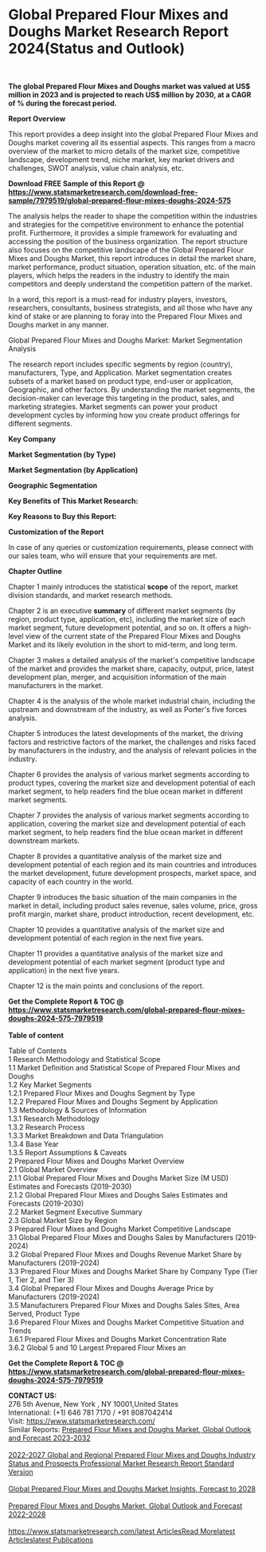 <h1>Global Prepared Flour Mixes and Doughs Market Research Report 2024(Status and Outlook)</h1><br/><p><strong>The global Prepared Flour Mixes and Doughs</strong><strong> market was valued at US$ million in 2023 and is projected to reach US$ million by 2030, at a <strong>CAGR</strong> of % during the forecast period.</strong></p><p><strong>Report Overview</strong></p><p>This report provides a deep insight into the global Prepared Flour Mixes and Doughs market covering all its essential aspects. This ranges from a macro overview of the market to micro details of the market size, competitive landscape, development trend, niche market, key market drivers and challenges, SWOT analysis, value chain analysis, etc.</p><p><strong>Download FREE Sample of this Report @ <a href="https://www.statsmarketresearch.com/download-free-sample/7979519/global-prepared-flour-mixes-doughs-2024-575">https://www.statsmarketresearch.com/download-free-sample/7979519/global-prepared-flour-mixes-doughs-2024-575</a></strong></p><p>The analysis helps the reader to shape the competition within the industries and strategies for the competitive environment to enhance the potential profit. Furthermore, it provides a simple framework for evaluating and accessing the position of the business organization. The report structure also focuses on the competitive landscape of the Global Prepared Flour Mixes and Doughs Market, this report introduces in detail the market share, market performance, product situation, operation situation, etc. of the main players, which helps the readers in the industry to identify the main competitors and deeply understand the competition pattern of the market.</p><p>In a word, this report is a must-read for industry players, investors, researchers, consultants, business strategists, and all those who have any kind of stake or are planning to foray into the Prepared Flour Mixes and Doughs market in any manner.</p><p>Global Prepared Flour Mixes and Doughs Market: Market Segmentation Analysis</p><p>The research report includes specific segments by region (country), manufacturers, Type, and Application. Market segmentation creates subsets of a market based on product type, end-user or application, Geographic, and other factors. By understanding the market segments, the decision-maker can leverage this targeting in the product, sales, and marketing strategies. Market segments can power your product development cycles by informing how you create product offerings for different segments.</p><p><strong>Key Company</strong></p><p><strong>Market Segmentation (by Type)</strong></p><p><strong>Market Segmentation (<strong>by Application</strong>)</strong></p><p><strong>Geographic Segmentation</strong></p><p><strong>Key Benefits of This Market Research:</strong></p><p><strong>Key <strong>Reasons to Buy</strong> this Report:</strong></p><p><strong>Customization of the Report</strong></p><p>In case of any queries or customization requirements, please connect with our sales team, who will ensure that your requirements are met.</p><p><strong>Chapter Outline</strong></p><p>Chapter 1 mainly introduces the statistical <strong>scope</strong> of the report, market division standards, and market research methods.</p><p>Chapter 2 is an executive <strong>summary</strong> of different market segments (by region, product type, application, etc), including the market size of each market segment, future development potential, and so on. It offers a high-level view of the current state of the Prepared Flour Mixes and Doughs Market and its likely evolution in the short to mid-term, and long term.</p><p>Chapter 3 makes a detailed analysis of the market's competitive landscape of the market and provides the market share, capacity, output, price, latest development plan, merger, and acquisition information of the main manufacturers in the market.</p><p>Chapter 4 is the analysis of the whole market industrial chain, including the upstream and downstream of the industry, as well as Porter's five forces analysis.</p><p>Chapter 5 introduces the latest developments of the market, the driving factors and restrictive factors of the market, the challenges and risks faced by manufacturers in the industry, and the analysis of relevant policies in the industry.</p><p>Chapter 6 provides the analysis of various market segments according to product types, covering the market size and development potential of each market segment, to help readers find the blue ocean market in different market segments.</p><p>Chapter 7 provides the analysis of various market segments according to application, covering the market size and development potential of each market segment, to help readers find the blue ocean market in different downstream markets.</p><p>Chapter 8 provides a quantitative analysis of the market size and development potential of each region and its main countries and introduces the market development, future development prospects, market space, and capacity of each country in the world.</p><p>Chapter 9 introduces the basic situation of the main companies in the market in detail, including product sales revenue, sales volume, price, gross profit margin, market share, product introduction, recent development, etc.</p><p>Chapter 10 provides a quantitative analysis of the market size and development potential of each region in the next five years.</p><p>Chapter 11 provides a quantitative analysis of the market size and development potential of each market segment (product type and application) in the next five years.</p><p>Chapter 12 is the main points and conclusions of the report.</p><div><b>Get the Complete Report & TOC @ <a href="https://www.statsmarketresearch.com/global-prepared-flour-mixes-doughs-2024-575-7979519">https://www.statsmarketresearch.com/global-prepared-flour-mixes-doughs-2024-575-7979519</a></b></div><br><b>Table of content</b><p>Table of Contents<br />1 Research Methodology and Statistical Scope<br />1.1 Market Definition and Statistical Scope of Prepared Flour Mixes and Doughs<br />1.2 Key Market Segments<br />1.2.1 Prepared Flour Mixes and Doughs Segment by Type<br />1.2.2 Prepared Flour Mixes and Doughs Segment by Application<br />1.3 Methodology & Sources of Information<br />1.3.1 Research Methodology<br />1.3.2 Research Process<br />1.3.3 Market Breakdown and Data Triangulation<br />1.3.4 Base Year<br />1.3.5 Report Assumptions & Caveats<br />2 Prepared Flour Mixes and Doughs Market Overview<br />2.1 Global Market Overview<br />2.1.1 Global Prepared Flour Mixes and Doughs Market Size (M USD) Estimates and Forecasts (2019-2030)<br />2.1.2 Global Prepared Flour Mixes and Doughs Sales Estimates and Forecasts (2019-2030)<br />2.2 Market Segment Executive Summary<br />2.3 Global Market Size by Region<br />3 Prepared Flour Mixes and Doughs Market Competitive Landscape<br />3.1 Global Prepared Flour Mixes and Doughs Sales by Manufacturers (2019-2024)<br />3.2 Global Prepared Flour Mixes and Doughs Revenue Market Share by Manufacturers (2019-2024)<br />3.3 Prepared Flour Mixes and Doughs Market Share by Company Type (Tier 1, Tier 2, and Tier 3)<br />3.4 Global Prepared Flour Mixes and Doughs Average Price by Manufacturers (2019-2024)<br />3.5 Manufacturers Prepared Flour Mixes and Doughs Sales Sites, Area Served, Product Type<br />3.6 Prepared Flour Mixes and Doughs Market Competitive Situation and Trends<br />3.6.1 Prepared Flour Mixes and Doughs Market Concentration Rate<br />3.6.2 Global 5 and 10 Largest Prepared Flour Mixes an<br><div><b>Get the Complete Report & TOC @ <a href="https://www.statsmarketresearch.com/global-prepared-flour-mixes-doughs-2024-575-7979519">https://www.statsmarketresearch.com/global-prepared-flour-mixes-doughs-2024-575-7979519</a></b></div></p> <b>CONTACT US:</b><br>276 5th Avenue, New York , NY 10001,United States<br>International: (+1) 646 781 7170 / +91 8087042414<br>Visit: <a href="https://www.statsmarketresearch.com/">https://www.statsmarketresearch.com/</a><br>Similar Reports: <a href="https://www.statsmarketresearch.com/global-prepared-flour-mixes-doughs-2024-575-7979519">Prepared Flour Mixes and Doughs Market, Global Outlook and Forecast 2023-2032</a><br/><br/><a href="https://www.statsmarketresearch.com/global-prepared-flour-mixes-doughs-2024-575-7979519">2022-2027 Global and Regional Prepared Flour Mixes and Doughs Industry Status and Prospects Professional Market Research Report Standard Version</a><br/><br/><a href="https://www.statsmarketresearch.com/global-prepared-flour-mixes-doughs-2024-575-7979519">Global Prepared Flour Mixes and Doughs Market Insights, Forecast to 2028</a><br/><br/><a href="https://www.statsmarketresearch.com/global-prepared-flour-mixes-doughs-2024-575-7979519">Prepared Flour Mixes and Doughs Market, Global Outlook and Forecast 2022-2028</a><br/><br/><a href="https://gyeongbokgung.com">https://www.statsmarketresearch.com/</a><a href="https://hallyeomaritime.com">latest Articles</a><a href="https://jingwansa.com">Read More</a><a href=https://nguoiviet.jp/">latest Articles</a><a href="https://www.intelmarketresearch.com/">latest Publications</a>